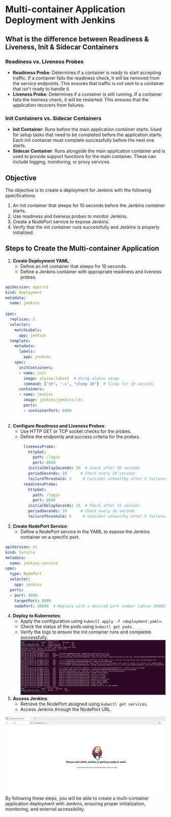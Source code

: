 # Multi-container Application Deployment with Jenkins

## What is the difference between Readiness & Liveness, Init & Sidecar Containers

### Readiness vs. Liveness Probes
- **Readiness Probe**: Determines if a container is ready to start accepting traffic. If a container fails the readiness check, it will be removed from the service endpoints. This ensures that traffic is not sent to a container that isn't ready to handle it.
- **Liveness Probe**: Determines if a container is still running. If a container fails the liveness check, it will be restarted. This ensures that the application recovers from failures.

### Init Containers vs. Sidecar Containers
- **Init Container**: Runs before the main application container starts. Used for setup tasks that need to be completed before the application starts. Each init container must complete successfully before the next one starts.
- **Sidecar Container**: Runs alongside the main application container and is used to provide support functions for the main container. These can include logging, monitoring, or proxy services.

## Objective

The objective is to create a deployment for Jenkins with the following specifications:
1. An init container that sleeps for 10 seconds before the Jenkins container starts.
2. Use readiness and liveness probes to monitor Jenkins.
3. Create a NodePort service to expose Jenkins.
4. Verify that the init container runs successfully and Jenkins is properly initialized.

## Steps to Create the Multi-container Application

1. **Create Deployment YAML**:
    - Define an init container that sleeps for 10 seconds.
    - Define a Jenkins container with appropriate readiness and liveness probes.
```yml
apiVersion: apps/v1
kind: Deployment
metadata:
  name: jenkins

spec:
  replicas: 1
  selector:
    matchLabels:
      app: jenkins
  template:
    metadata:
      labels:
        app: jenkins
    spec:
      initContainers:
      - name: init
        image: alpine:latest  # Using alpine image 
        command: ["sh", "-c", "sleep 10"]  # Sleep for 10 seconds
      containers:
      - name: jenkins
        image: jenkins/jenkins:lts
        ports:
        - containerPort: 8080
        
```
2. **Configure Readiness and Liveness Probes**:
    - Use HTTP GET or TCP socket checks for the probes.
    - Define the endpoints and success criteria for the probes.
  
```yml
        livenessProbe:
          httpGet:
            path: /login
            port: 8080
          initialDelaySeconds: 30  # Check after 30 seconds
          periodSeconds: 20      # Check every 20 seconds
          failureThreshold: 3     # Consider unhealthy after 3 failures
        readinessProbe:
          httpGet:
            path: /login
            port: 8080
          initialDelaySeconds: 15  # Check after 15 seconds
          periodSeconds: 10      # Check every 10 seconds
          failureThreshold: 5     # Consider unhealthy after 5 failures
```

3. **Create NodePort Service**:
    - Define a NodePort service in the YAML to expose the Jenkins container on a specific port.
```yml
apiVersion: v1
kind: Service
metadata:
  name: jenkins-service
spec:
  type: NodePort
  selector:
    app: jenkins
  ports:
  - port: 8080
    targetPort: 8080
    nodePort: 30080  # Replace with a desired port number (above 30000)

```      

4. **Deploy to Kubernetes**:
    - Apply the configuration using `kubectl apply -f <deployment.yaml>`.
    - Check the status of the pods using `kubectl get pods`.
    - Verify the logs to ensure the init container runs and completes successfully.
![](https://github.com/omaRouby/ivolve-ojt/blob/main/OpenShift/lab-13/pictures/pod-logs.png)
5. **Access Jenkins**:
    - Retrieve the NodePort assigned using `kubectl get services`.
    - Access Jenkins through the NodePort URL.
      
![](https://github.com/omaRouby/ivolve-ojt/blob/main/OpenShift/lab-13/pictures/jenkins.png)
By following these steps, you will be able to create a multi-container application deployment with Jenkins, ensuring proper initialization, monitoring, and external accessibility.
